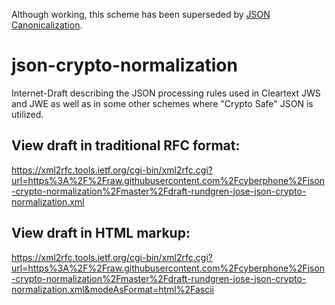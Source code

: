 Although working, this scheme has been superseded by [JSON Canonicalization](https://github.com/cyberphone/json-canonicalization#json-canonicalization).

# json-crypto-normalization
Internet-Draft describing the JSON processing rules used in Cleartext JWS and JWE as well as in some other schemes
where "Crypto Safe" JSON is utilized.

## View draft in traditional RFC format:
https://xml2rfc.tools.ietf.org/cgi-bin/xml2rfc.cgi?url=https%3A%2F%2Fraw.githubusercontent.com%2Fcyberphone%2Fjson-crypto-normalization%2Fmaster%2Fdraft-rundgren-jose-json-crypto-normalization.xml

## View draft in HTML markup:
https://xml2rfc.tools.ietf.org/cgi-bin/xml2rfc.cgi?url=https%3A%2F%2Fraw.githubusercontent.com%2Fcyberphone%2Fjson-crypto-normalization%2Fmaster%2Fdraft-rundgren-jose-json-crypto-normalization.xml&modeAsFormat=html%2Fascii
